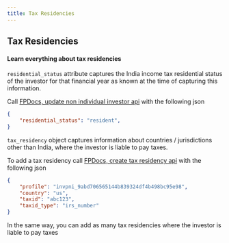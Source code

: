 ```yaml
---
title: Tax Residencies
---
```

## Tax Residencies
#### Learn everything about tax residencies

`residential_status` attribute captures the India income tax residential status of the investor for that financial year as known at the time of capturing this information.

Call [FPDocs, update non individual investor api](https://fintechprimitives.com/docs/api/#modify-an-non-individual-investor-profile) with the following json
```json
{
    "residential_status": "resident",
}
```

`tax_residency` object captures information about countries / jurisdictions other than India, where the investor is liable to pay taxes.

To add a tax residency call [FPDocs, create tax residency api](https://fintechprimitives.com/docs/api/#create-a-tax-residency) with the following json
```json
{
    "profile": "invpni_9abd706565144b839324df4b498bc95e98",
    "country": "us",
    "taxid": "abc123",
    "taxid_type": "irs_number"
}
```
In the same way, you can add as many tax residencies where the investor is liable to pay taxes